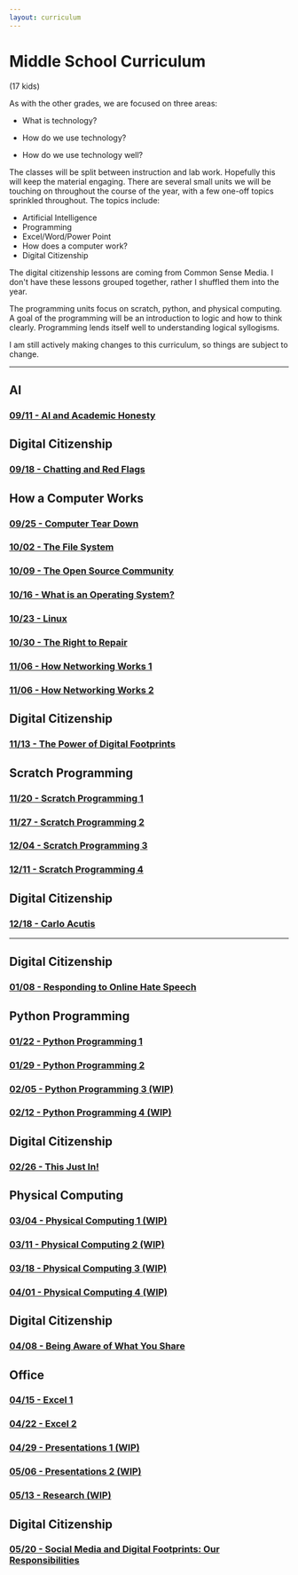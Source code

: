 ```yaml
---
layout: curriculum
---
```


# Middle School Curriculum

(17 kids)

As with the other grades, we are focused on three areas:

* What is technology?

* How do we use technology?

* How do we use technology well?

The classes will be split between instruction and lab work.  Hopefully this will keep the material engaging.  There are several small units we will be touching on throughout the course of the year, with a few one-off topics sprinkled throughout.  The topics include:

* Artificial Intelligence
* Programming
* Excel/Word/Power Point
* How does a computer work?
* Digital Citizenship

The digital citizenship lessons are coming from Common Sense Media.  I don't have these lessons grouped together, rather I shuffled them into the year.

The programming units focus on scratch, python, and physical computing.  A goal of the programming will be an introduction to logic and how to think clearly.  Programming lends itself well to understanding logical syllogisms. 

I am still actively making changes to this curriculum, so things are subject to change.

---

## AI

### [09/11 - AI and Academic Honesty](ai_and_academic_honesty.md)


## Digital Citizenship

### [09/18 - Chatting and Red Flags](chatting_and_red_flags.md)


## How a Computer Works

### [09/25 - Computer Tear Down](computer_tear_down.md)

### [10/02 - The File System](the_file_system.md)

### [10/09 - The Open Source Community](the_open_source_community.md)

### [10/16 - What is an Operating System?](what_is_an_operating_system.md)

### [10/23 - Linux](linux.md)

### [10/30 - The Right to Repair](the_right_to_repair.md)

### [11/06 - How Networking Works 1](how_networking_works_1.md)

### [11/06 - How Networking Works 2](how_networking_works_2.md)

## Digital Citizenship

### [11/13 - The Power of Digital Footprints](the_power_of_digital_footprints.md)


## Scratch Programming

### [11/20 - Scratch Programming 1](scratch_1.md)

### [11/27 - Scratch Programming 2](scratch_2.md)

### [12/04 -  Scratch Programming 3](scratch_3.md)

### [12/11 - Scratch Programming 4](scratch_4.md)


## Digital Citizenship

### [12/18 - Carlo Acutis](carlo_acutis.md)

---


## Digital Citizenship

### [01/08 - Responding to Online Hate Speech](responding_to_online_hate_speech.md)


## Python Programming

### [01/22 - Python Programming 1](python_1.md)

### [01/29 - Python Programming 2](python_2.md)

### [02/05 - Python Programming 3 (WIP)](python_3.md)

### [02/12 - Python Programming 4 (WIP)](python_4.md)


## Digital Citizenship

### [02/26 - This Just In!](this_just_in.md)


## Physical Computing

### [03/04 - Physical Computing 1 (WIP)](physical_computing_1.md)

### [03/11 - Physical Computing 2 (WIP)](physical_computing_2.md)

### [03/18 - Physical Computing 3 (WIP)](physical_computing_3.md)

### [04/01 - Physical Computing 4 (WIP)](physical_computing_4.md)


## Digital Citizenship

### [04/08 - Being Aware of What You Share](being_aware_of_what_you_share.md)


## Office

### [04/15 - Excel 1](excel_1.md)

### [04/22 - Excel 2](excel_2.md)

### [04/29 - Presentations 1 (WIP)](presentations_1.md)

### [05/06 - Presentations 2 (WIP)](presentations_2.md)

### [05/13 - Research (WIP)](research_1.md)


## Digital Citizenship

### [05/20 - Social Media and Digital Footprints: Our Responsibilities](social_media_and_digital_footprints.md)
